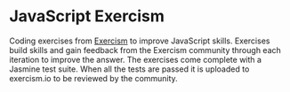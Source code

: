 # JavaScript Exercism

Coding exercises from [Exercism](http://exercism.io/languages/javascript/about) to improve JavaScript skills. Exercises build skills and gain feedback from the Exercism community through each iteration to improve the answer. The exercises come complete with a Jasmine test suite. When all the tests are passed it is uploaded to exercism.io to be reviewed by the community.